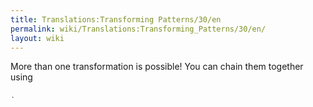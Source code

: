 ```yaml
---
title: Translations:Transforming Patterns/30/en
permalink: wiki/Translations:Transforming_Patterns/30/en/
layout: wiki
---
```


More than one transformation is possible! You can chain them together
using

``` haskell
.
```
